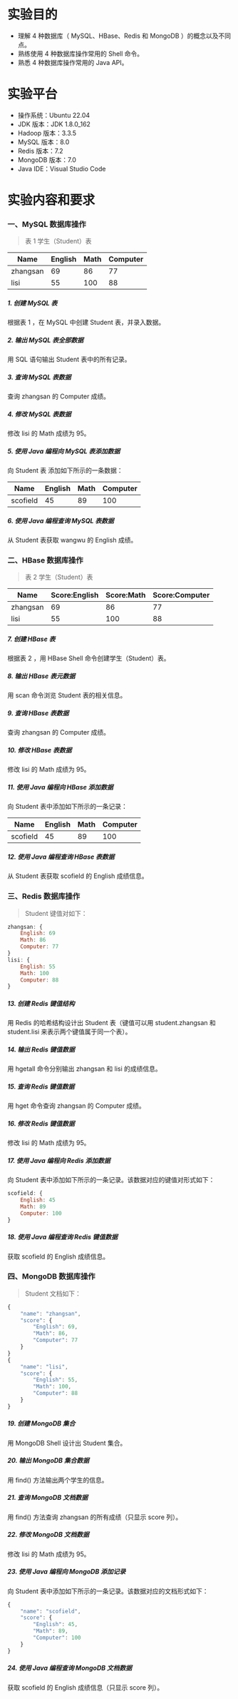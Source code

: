 # 实验目的
- 理解 4 种数据库（ MySQL、HBase、Redis 和 MongoDB ）的概念以及不同点。
- 熟练使用 4 种数据库操作常用的 Shell 命令。
- 熟悉 4 种数据库操作常用的 Java API。

# 实验平台
- 操作系统：Ubuntu 22.04
- JDK 版本：JDK 1.8.0_162
- Hadoop 版本：3.3.5
- MySQL 版本：8.0
- Redis 版本：7.2
- MongoDB 版本：7.0
- Java IDE：Visual Studio Code

# 实验内容和要求
### 一、MySQL 数据库操作

> 表 1 学生（Student）表 

|Name|English|Math|Computer|
| ---- | ---- | ---- | ---- |
| zhangsan | 69 | 86 | 77 |
| lisi | 55 | 100 | 88 |

##### 1. 创建 MySQL 表
根据表 1 ，在 MySQL 中创建 Student 表，并录入数据。

##### 2. 输出 MySQL 表全部数据
用 SQL 语句输出 Student 表中的所有记录。

##### 3. 查询 MySQL 表数据
查询 zhangsan 的 Computer 成绩。

##### 4. 修改 MySQL 表数据
修改 lisi 的 Math 成绩为 95。

##### 5. 使用 Java 编程向 MySQL 表添加数据
向 Student 表 添加如下所示的一条数据：

|Name|English|Math|Computer|
| ---- | ---- | ---- | ---- |
| scofield | 45 | 89 | 100 |

##### 6. 使用 Java 编程查询 MySQL 表数据
从 Student 表获取 wangwu 的 English 成绩。

### 二、HBase 数据库操作

> 表 2 学生（Student）表 

|Name|Score:English|Score:Math|Score:Computer|
| ---- | ---- | ---- | ---- |
| zhangsan | 69 | 86 | 77 |
| lisi | 55 | 100 | 88 |

##### 7. 创建 HBase 表
根据表 2 ，用 HBase Shell 命令创建学生（Student）表。

##### 8. 输出 HBase 表元数据
用 scan 命令浏览 Student 表的相关信息。

##### 9. 查询 HBase 表数据
查询 zhangsan 的 Computer 成绩。

##### 10. 修改 HBase 表数据
修改 lisi 的 Math 成绩为 95。

##### 11. 使用 Java 编程向 HBase 添加数据
向 Student 表中添加如下所示的一条记录：

|Name|English|Math|Computer|
| ---- | ---- | ---- | ---- |
| scofield | 45 | 89 | 100 |

##### 12. 使用 Java 编程查询 HBase 表数据
从 Student 表获取 scofield 的 English 成绩信息。

### 三、Redis 数据库操作

> Student 键值对如下：
```js
zhangsan: {
    English: 69
    Math: 86
    Computer: 77
}
lisi: {
    English: 55
    Math: 100
    Computer: 88
}
```

##### 13. 创建 Redis 键值结构
用 Redis 的哈希结构设计出 Student 表（键值可以用 student.zhangsan 和 student.lisi 来表示两个键值属于同一个表）。

##### 14. 输出 Redis 键值数据
用 hgetall 命令分别输出 zhangsan 和 lisi 的成绩信息。

##### 15. 查询 Redis 键值数据
用 hget 命令查询 zhangsan 的 Computer 成绩。

##### 16. 修改 Redis 键值数据
修改 lisi 的 Math 成绩为 95。

##### 17. 使用 Java 编程向 Redis 添加数据
向 Student 表中添加如下所示的一条记录。该数据对应的键值对形式如下：

```js
scofield: {
    English: 45
    Math: 89
    Computer: 100
}
```

##### 18. 使用 Java 编程查询 Redis 键值数据
获取 scofield 的 English 成绩信息。

### 四、MongoDB 数据库操作

> Student 文档如下：
```js
{
    "name": "zhangsan",
    "score": {
        "English": 69,
        "Math": 86,
        "Computer": 77
    }
}
{
    "name": "lisi",
    "score": {
        "English": 55,
        "Math": 100,
        "Computer": 88
    }
}
```

##### 19. 创建 MongoDB 集合
用 MongoDB Shell 设计出 Student 集合。

##### 20. 输出 MongoDB 集合数据
用 find() 方法输出两个学生的信息。

##### 21. 查询 MongoDB 文档数据
用 find() 方法查询 zhangsan 的所有成绩（只显示 score 列）。

##### 22. 修改 MongoDB 文档数据
修改 lisi 的 Math 成绩为 95。

##### 23. 使用 Java 编程向 MongoDB 添加记录
向 Student 表中添加如下所示的一条记录。该数据对应的文档形式如下：

```js
{
    "name": "scofield",
    "score": {
        "English": 45,
        "Math": 89,
        "Computer": 100
    }
}
```

##### 24. 使用 Java 编程查询 MongoDB 文档数据
获取 scofield 的 English 成绩信息（只显示 score 列）。